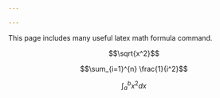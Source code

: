 ```yaml
---

---
```


This page includes many useful latex math formula command.

$$\sqrt{x^2}$$

$$\sum_{i=1}^{n} \frac{1}{i^2}$$

$$\int_{a}^{b} x^2 dx$$
